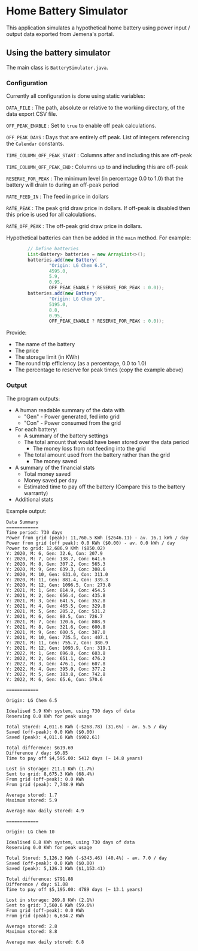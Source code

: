 # Home Battery Simulator

This application simulates a hypothetical home battery using power input / output data exported from Jemena's portal.

## Using the battery simulator

The main class is `BatterySimulator.java`. 

### Configuration

Currently all configuration is done using static variables:

`DATA_FILE`
  : The path, absolute or relative to the working directory, of the data export CSV file.

`OFF_PEAK_ENABLE`
  : Set to `true` to enable off peak calculations.

`OFF_PEAK_DAYS`
  : Days that are entirely off peak. List of integers referencing the `Calendar` constants.

`TIME_COLUMN_OFF_PEAK_START`
  : Columns after and including this are off-peak

`TIME_COLUMN_OFF_PEAK_END`
  : Columns up to and including this are off-peak

`RESERVE_FOR_PEAK`
  : The minimum level (in percentage 0.0 to 1.0) that the battery will drain to during an off-peak period

`RATE_FEED_IN`
  : The feed in price in dollars

`RATE_PEAK`
  : The peak grid draw price in dollars. If off-peak is disabled then this price is used for all calculations.

`RATE_OFF_PEAK`
  : The off-peak grid draw price in dollars.

Hypothetical batteries can then be added in the `main` method. For example:

~~~java
        // Define batteries
        List<Battery> batteries = new ArrayList<>();
        batteries.add(new Battery(
                "Origin: LG Chem 6.5",
                4595.0,
                5.9, 
                0.95,
                OFF_PEAK_ENABLE ? RESERVE_FOR_PEAK : 0.0));
        batteries.add(new Battery(
                "Origin: LG Chem 10",
                5195.0,
                8.8, 
                0.95,
                OFF_PEAK_ENABLE ? RESERVE_FOR_PEAK : 0.0));
~~~

Provide:

  * The name of the battery
  * The price
  * The storage limit (in KWh)
  * The round trip efficiency (as a percentage, 0.0 to 1.0)
  * The percentage to reserve for peak times (copy the example above)

### Output

The program outputs:

  * A human readable summary of the data with
    * "Gen" - Power generated, fed into grid
    * "Con" - Power consumed from the grid
  * For each battery:
    * A summary of the battery settings
    * The total amount that would have been stored over the data period
      * The money loss from not feeding into the grid
    * The total amount used from the battery rather than the grid
      * The money saved
  * A summary of the financial stats
    * Total money saved
    * Money saved per day
    * Estimated time to pay off the battery (Compare this to the battery warranty)
  * Additional stats

Example output:

~~~
Data Summary
============
Time period: 730 days
Power from grid (peak): 11,760.5 KWh ($2646.11) - av. 16.1 kWh / day
Power from grid (off peak): 0.0 KWh ($0.00) - av. 0.0 kWh / day
Power to grid: 12,686.9 KWh ($850.02)
Y: 2020, M: 6, Gen: 32.6, Con: 207.9
Y: 2020, M: 7, Gen: 138.7, Con: 641.6
Y: 2020, M: 8, Gen: 307.2, Con: 565.3
Y: 2020, M: 9, Gen: 639.3, Con: 308.6
Y: 2020, M: 10, Gen: 631.0, Con: 311.0
Y: 2020, M: 11, Gen: 881.4, Con: 339.3
Y: 2020, M: 12, Gen: 1096.5, Con: 273.8
Y: 2021, M: 1, Gen: 814.9, Con: 454.5
Y: 2021, M: 2, Gen: 656.4, Con: 435.8
Y: 2021, M: 3, Gen: 641.5, Con: 352.8
Y: 2021, M: 4, Gen: 465.5, Con: 329.8
Y: 2021, M: 5, Gen: 205.2, Con: 531.2
Y: 2021, M: 6, Gen: 80.5, Con: 726.7
Y: 2021, M: 7, Gen: 120.6, Con: 808.9
Y: 2021, M: 8, Gen: 321.6, Con: 600.8
Y: 2021, M: 9, Gen: 600.5, Con: 387.0
Y: 2021, M: 10, Gen: 735.5, Con: 407.1
Y: 2021, M: 11, Gen: 755.7, Con: 380.9
Y: 2021, M: 12, Gen: 1093.9, Con: 319.1
Y: 2022, M: 1, Gen: 696.8, Con: 603.8
Y: 2022, M: 2, Gen: 651.1, Con: 476.2
Y: 2022, M: 3, Gen: 476.1, Con: 607.8
Y: 2022, M: 4, Gen: 395.0, Con: 377.2
Y: 2022, M: 5, Gen: 183.8, Con: 742.8
Y: 2022, M: 6, Gen: 65.6, Con: 570.6

============

Origin: LG Chem 6.5

Idealised 5.9 KWh system, using 730 days of data
Reserving 0.0 KWh for peak usage

Total Stored: 4,011.6 KWh (-$268.78) (31.6%) - av. 5.5 / day
Saved (off-peak): 0.0 KWh ($0.00)
Saved (peak): 4,011.6 KWh ($902.61)

Total difference: $619.69
Difference / day: $0.85
Time to pay off $4,595.00: 5412 days (~ 14.8 years)

Lost in storage: 211.1 KWh (1.7%)
Sent to grid: 8,675.3 KWh (68.4%)
From grid (off-peak): 0.0 KWh
From grid (peak): 7,748.9 KWh

Average stored: 1.7
Maximum stored: 5.9

Average max daily stored: 4.9

============

Origin: LG Chem 10

Idealised 8.8 KWh system, using 730 days of data
Reserving 0.0 KWh for peak usage

Total Stored: 5,126.3 KWh (-$343.46) (40.4%) - av. 7.0 / day
Saved (off-peak): 0.0 KWh ($0.00)
Saved (peak): 5,126.3 KWh ($1,153.41)

Total difference: $791.88
Difference / day: $1.08
Time to pay off $5,195.00: 4789 days (~ 13.1 years)

Lost in storage: 269.8 KWh (2.1%)
Sent to grid: 7,560.6 KWh (59.6%)
From grid (off-peak): 0.0 KWh
From grid (peak): 6,634.2 KWh

Average stored: 2.8
Maximum stored: 8.8

Average max daily stored: 6.8
~~~
